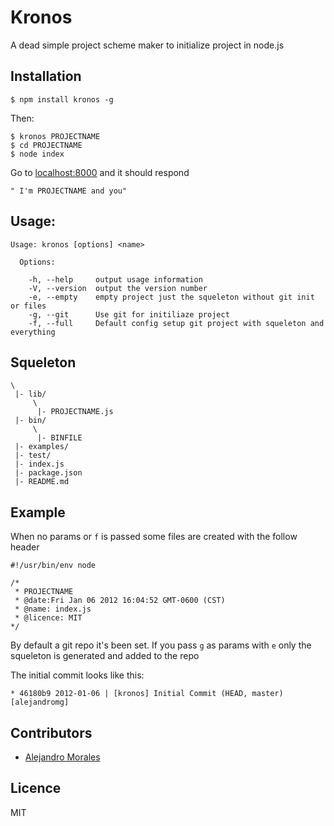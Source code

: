 # Kronos

A dead simple project scheme maker to initialize project in node.js

## Installation

    $ npm install kronos -g

Then: 

    $ kronos PROJECTNAME
    $ cd PROJECTNAME
    $ node index

Go to [localhost:8000](http://127.0.0.1:8000) and it should respond 

    " I'm PROJECTNAME and you"

## Usage:

    Usage: kronos [options] <name>

      Options:

        -h, --help     output usage information
        -V, --version  output the version number
        -e, --empty    empty project just the squeleton without git init or files
        -g, --git      Use git for initiliaze project
        -f, --full     Default config setup git project with squeleton and everything

## Squeleton

    \
     |- lib/
         \
          |- PROJECTNAME.js
     |- bin/
         \
          |- BINFILE
     |- examples/
     |- test/
     |- index.js
     |- package.json
     |- README.md

## Example

When no params or `f` is passed some files are created with the follow header

    #!/usr/bin/env node

    /*
     * PROJECTNAME
     * @date:Fri Jan 06 2012 16:04:52 GMT-0600 (CST)
     * @name: index.js
     * @licence: MIT
    */

By default a git repo it's been set. If you pass `g` as params with `e` only the squeleton is generated and added to the repo

The initial commit looks like this:

    * 46180b9 2012-01-06 | [kronos] Initial Commit (HEAD, master) [alejandromg]

## Contributors

- [Alejandro Morales][1]


[1]: http://alejandromorales.co.cc "Homepage"

## Licence

MIT
